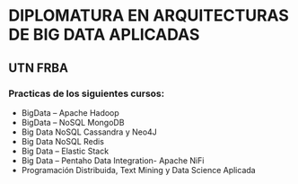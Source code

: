 # DIPLOMATURA EN ARQUITECTURAS DE BIG DATA APLICADAS
## UTN FRBA


### Practicas de los siguientes cursos:

- BigData – Apache Hadoop
- BigData – NoSQL MongoDB
- Big Data NoSQL Cassandra y Neo4J
- Big Data NoSQL Redis
- Big Data – Elastic Stack
- Big Data – Pentaho Data Integration- Apache NiFi
- Programación Distribuida, Text Mining y Data Science Aplicada
